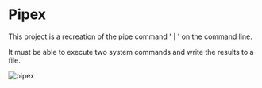 # Pipex

This project is a recreation of the pipe command ' | ' on the command line.

It must be able to execute two system commands and write the results to a file.

![pipex](https://user-images.githubusercontent.com/74921179/192922234-54b0ca42-4768-45bb-bde7-f36f1c80edbb.png)

